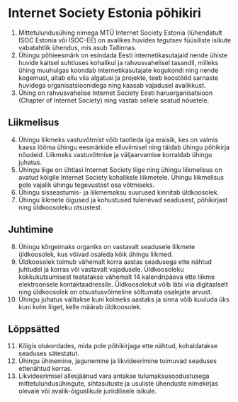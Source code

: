 # Internet Society Estonia põhikiri

1. Mittetulundusühing nimega MTÜ Internet Society Estonia (lühendatult ISOC Estonia või ISOC-EE) on avalikes huvides tegutsev füüsiliste isikute vabatahtlik ühendus, mis asub Tallinnas.
2. Ühingu põhieesmärk on esindada Eesti interneti­kasutajaid nende ühiste huvide kaitsel suhtluses kohalikul ja rahvusvahelisel tasandil, milleks ühing muuhulgas koondab interneti­kasutajate kogukondi ning nende kogemust, aitab ellu viia algatusi ja projekte, teeb koostööd sarnaste huvidega organisatsioonidega ning kaasab vajadusel avalikkust.
3. Ühing on rahvusvahelise Internet Society Eesti haruorganisatsioon (Chapter of Internet Society) ning vastab sellele seatud nõuetele.

## Liikmelisus

4. Ühingu liikmeks vastuvõtmist võib taotleda iga eraisik, kes on valmis kaasa lööma ühingu eesmärkide elluviimisel ning täidab ühingu põhikirja nõudeid. Liikmeks vastuvõtmise ja väljaarvamise korraldab ühingu juhatus.
5. Ühingu liige on ühtlasi Internet Society liige ning ühingu liikmelisus on avatud kõigile Internet Society kohalikele liikmetele. Ühingu liikmelisus pole vajalik ühingu tegevustest osa võtmiseks.
6. Ühingu sisseastumis- ja liikmemaksu suurused kinnitab üldkoosolek.
7. Ühingu liikmete õigused ja kohustused tulenevad seadusest, põhikirjast ning üldkoosoleku otsustest.

## Juhtimine

8. Ühingu kõrgeimaks organiks on vastavalt seadusele liikmete üldkoosolek, kus võivad osaleda kõik ühingu liikmed.
9. Üldkoosolek toimub vähemalt korra aastas seadusega ette nähtud juhtudel ja korras või vastavalt vajadusele. Üldkoosoleku kokkukutsumisest teatatakse vähemalt 14 kalendripäeva ette liikme elektroonsele kontaktaadressile. Üldkoosolekut võib läbi viia digitaalselt ning üldkoosolek on otsustusvõimeline sõltumata osalejate arvust.
10. Ühingu juhatus valitakse kuni kolmeks aastaks ja sinna võib kuuluda üks kuni kolm liiget, kelle määrab üldkoosolek.

## Lõppsätted

11. Kõigis olukordades, mida pole põhikirjaga ette nähtud, kohaldatakse seaduses sätestatut.
12. Ühingu ühinemine, jagunemine ja likvideerimine toimuvad seaduses ettenähtud korras.
13. Likvideerimisel allesjäänud vara antakse tulumaksusoodustusega mittetulundusühingute, sihtasutuste ja usuliste ühenduste nimekirjas olevale või avalik-õiguslikule juriidilisele isikule.
